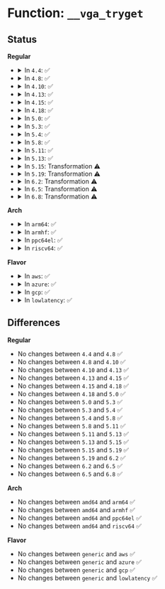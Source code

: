 # Function: <code>__vga_tryget</code>

## Status
<b>Regular</b>
<ul>
<li>
<details>
<summary>In <code>4.4</code>: ✅</summary>

```c
struct vga_device *__vga_tryget(struct vga_device *vgadev, unsigned int rsrc);
```

**Collision:** Unique Static

**Inline:** No

**Transformation:** False

**Instances:**

```
In drivers/gpu/vga/vgaarb.c (ffffffff8153ee20)
Location: drivers/gpu/vga/vgaarb.c:171
Inline: False
Direct callers:
  - drivers/gpu/vga/vgaarb.c:vga_tryget
  - drivers/gpu/vga/vgaarb.c:vga_get
```
**Symbols:**

```
ffffffff8153ee20-ffffffff8153f14f: __vga_tryget (STB_LOCAL)
```
</details>
</li>
<li>
<details>
<summary>In <code>4.8</code>: ✅</summary>

```c
struct vga_device *__vga_tryget(struct vga_device *vgadev, unsigned int rsrc);
```

**Collision:** Unique Static

**Inline:** No

**Transformation:** False

**Instances:**

```
In drivers/gpu/vga/vgaarb.c (ffffffff8163fcd0)
Location: drivers/gpu/vga/vgaarb.c:171
Inline: False
Direct callers:
  - drivers/gpu/vga/vgaarb.c:vga_tryget
  - drivers/gpu/vga/vgaarb.c:vga_get
```
**Symbols:**

```
ffffffff8163fcd0-ffffffff8163ffb1: __vga_tryget (STB_LOCAL)
```
</details>
</li>
<li>
<details>
<summary>In <code>4.10</code>: ✅</summary>

```c
struct vga_device *__vga_tryget(struct vga_device *vgadev, unsigned int rsrc);
```

**Collision:** Unique Static

**Inline:** No

**Transformation:** False

**Instances:**

```
In drivers/gpu/vga/vgaarb.c (ffffffff81670f40)
Location: drivers/gpu/vga/vgaarb.c:192
Inline: False
Direct callers:
  - drivers/gpu/vga/vgaarb.c:vga_tryget
  - drivers/gpu/vga/vgaarb.c:vga_get
```
**Symbols:**

```
ffffffff81670f40-ffffffff81671232: __vga_tryget (STB_LOCAL)
```
</details>
</li>
<li>
<details>
<summary>In <code>4.13</code>: ✅</summary>

```c
struct vga_device *__vga_tryget(struct vga_device *vgadev, unsigned int rsrc);
```

**Collision:** Unique Static

**Inline:** No

**Transformation:** False

**Instances:**

```
In drivers/gpu/vga/vgaarb.c (ffffffff816855b0)
Location: drivers/gpu/vga/vgaarb.c:192
Inline: False
Direct callers:
  - drivers/gpu/vga/vgaarb.c:vga_tryget
  - drivers/gpu/vga/vgaarb.c:vga_get
```
**Symbols:**

```
ffffffff816855b0-ffffffff81685898: __vga_tryget (STB_LOCAL)
```
</details>
</li>
<li>
<details>
<summary>In <code>4.15</code>: ✅</summary>

```c
struct vga_device *__vga_tryget(struct vga_device *vgadev, unsigned int rsrc);
```

**Collision:** Unique Static

**Inline:** No

**Transformation:** False

**Instances:**

```
In drivers/gpu/vga/vgaarb.c (ffffffff816eee10)
Location: drivers/gpu/vga/vgaarb.c:192
Inline: False
Direct callers:
  - drivers/gpu/vga/vgaarb.c:vga_tryget
  - drivers/gpu/vga/vgaarb.c:vga_get
```
**Symbols:**

```
ffffffff816eee10-ffffffff816ef0fe: __vga_tryget (STB_LOCAL)
```
</details>
</li>
<li>
<details>
<summary>In <code>4.18</code>: ✅</summary>

```c
struct vga_device *__vga_tryget(struct vga_device *vgadev, unsigned int rsrc);
```

**Collision:** Unique Static

**Inline:** No

**Transformation:** False

**Instances:**

```
In drivers/gpu/vga/vgaarb.c (ffffffff8172b890)
Location: drivers/gpu/vga/vgaarb.c:192
Inline: False
Direct callers:
  - drivers/gpu/vga/vgaarb.c:vga_tryget
  - drivers/gpu/vga/vgaarb.c:vga_get
```
**Symbols:**

```
ffffffff8172b890-ffffffff8172bb7b: __vga_tryget (STB_LOCAL)
```
</details>
</li>
<li>
<details>
<summary>In <code>5.0</code>: ✅</summary>

```c
struct vga_device *__vga_tryget(struct vga_device *vgadev, unsigned int rsrc);
```

**Collision:** Unique Static

**Inline:** No

**Transformation:** False

**Instances:**

```
In drivers/gpu/vga/vgaarb.c (ffffffff8174e040)
Location: drivers/gpu/vga/vgaarb.c:192
Inline: False
Direct callers:
  - drivers/gpu/vga/vgaarb.c:vga_tryget
  - drivers/gpu/vga/vgaarb.c:vga_get
```
**Symbols:**

```
ffffffff8174e040-ffffffff8174e320: __vga_tryget (STB_LOCAL)
```
</details>
</li>
<li>
<details>
<summary>In <code>5.3</code>: ✅</summary>

```c
struct vga_device *__vga_tryget(struct vga_device *vgadev, unsigned int rsrc);
```

**Collision:** Unique Static

**Inline:** No

**Transformation:** False

**Instances:**

```
In drivers/gpu/vga/vgaarb.c (ffffffff81789db0)
Location: drivers/gpu/vga/vgaarb.c:241
Inline: False
Direct callers:
  - drivers/gpu/vga/vgaarb.c:vga_tryget
  - drivers/gpu/vga/vgaarb.c:vga_get
```
**Symbols:**

```
ffffffff81789db0-ffffffff8178a0ad: __vga_tryget (STB_LOCAL)
```
</details>
</li>
<li>
<details>
<summary>In <code>5.4</code>: ✅</summary>

```c
struct vga_device *__vga_tryget(struct vga_device *vgadev, unsigned int rsrc);
```

**Collision:** Unique Static

**Inline:** No

**Transformation:** False

**Instances:**

```
In drivers/gpu/vga/vgaarb.c (ffffffff817ad9b0)
Location: drivers/gpu/vga/vgaarb.c:241
Inline: False
Direct callers:
  - drivers/gpu/vga/vgaarb.c:vga_tryget
  - drivers/gpu/vga/vgaarb.c:vga_get
```
**Symbols:**

```
ffffffff817ad9b0-ffffffff817adcad: __vga_tryget (STB_LOCAL)
```
</details>
</li>
<li>
<details>
<summary>In <code>5.8</code>: ✅</summary>

```c
struct vga_device *__vga_tryget(struct vga_device *vgadev, unsigned int rsrc);
```

**Collision:** Unique Static

**Inline:** No

**Transformation:** False

**Instances:**

```
In drivers/gpu/vga/vgaarb.c (ffffffff818739e0)
Location: drivers/gpu/vga/vgaarb.c:241
Inline: False
Direct callers:
  - drivers/gpu/vga/vgaarb.c:vga_tryget
  - drivers/gpu/vga/vgaarb.c:vga_get
```
**Symbols:**

```
ffffffff818739e0-ffffffff81873ce5: __vga_tryget (STB_LOCAL)
```
</details>
</li>
<li>
<details>
<summary>In <code>5.11</code>: ✅</summary>

```c
struct vga_device *__vga_tryget(struct vga_device *vgadev, unsigned int rsrc);
```

**Collision:** Unique Static

**Inline:** No

**Transformation:** False

**Instances:**

```
In drivers/gpu/vga/vgaarb.c (ffffffff81882580)
Location: drivers/gpu/vga/vgaarb.c:241
Inline: False
Direct callers:
  - drivers/gpu/vga/vgaarb.c:vga_arb_write
  - drivers/gpu/vga/vgaarb.c:vga_get
```
**Symbols:**

```
ffffffff81882580-ffffffff81882888: __vga_tryget (STB_LOCAL)
```
</details>
</li>
<li>
<details>
<summary>In <code>5.13</code>: ✅</summary>

```c
struct vga_device *__vga_tryget(struct vga_device *vgadev, unsigned int rsrc);
```

**Collision:** Unique Static

**Inline:** No

**Transformation:** False

**Instances:**

```
In drivers/gpu/vga/vgaarb.c (ffffffff81864dd0)
Location: drivers/gpu/vga/vgaarb.c:242
Inline: False
Direct callers:
  - drivers/gpu/vga/vgaarb.c:vga_arb_write
  - drivers/gpu/vga/vgaarb.c:vga_get
```
**Symbols:**

```
ffffffff81864dd0-ffffffff818650dc: __vga_tryget (STB_LOCAL)
```
</details>
</li>
<li>
<details>
<summary>In <code>5.15</code>: Transformation ⚠️</summary>

```c
struct vga_device *__vga_tryget(struct vga_device *vgadev, unsigned int rsrc);
```

**Collision:** Unique Static

**Inline:** No

**Transformation:** True

**Instances:**

```
In drivers/gpu/vga/vgaarb.c (0)
Location: drivers/gpu/vga/vgaarb.c:232
Inline: False
Direct callers:
  - drivers/gpu/vga/vgaarb.c:vga_arb_write
  - drivers/gpu/vga/vgaarb.c:vga_get
```
**Symbols:**

```
ffffffff818f4440-ffffffff818f4790: __vga_tryget (STB_LOCAL)
ffffffff81d0f139-ffffffff81d0f17c: __vga_tryget.cold (STB_LOCAL)
```
</details>
</li>
<li>
<details>
<summary>In <code>5.19</code>: Transformation ⚠️</summary>

```c
struct vga_device *__vga_tryget(struct vga_device *vgadev, unsigned int rsrc);
```

**Collision:** Unique Static

**Inline:** No

**Transformation:** True

**Instances:**

```
In drivers/pci/vgaarb.c (0)
Location: drivers/pci/vgaarb.c:210
Inline: False
Direct callers:
  - drivers/pci/vgaarb.c:vga_arb_write
  - drivers/pci/vgaarb.c:vga_get
```
**Symbols:**

```
ffffffff817f37b0-ffffffff817f3b25: __vga_tryget (STB_LOCAL)
ffffffff81eb2175-ffffffff81eb21fd: __vga_tryget.cold (STB_LOCAL)
```
</details>
</li>
<li>
<details>
<summary>In <code>6.2</code>: Transformation ⚠️</summary>

```c
struct vga_device *__vga_tryget(struct vga_device *vgadev, unsigned int rsrc);
```

**Collision:** Unique Static

**Inline:** No

**Transformation:** True

**Instances:**

```
In drivers/pci/vgaarb.c (0)
Location: drivers/pci/vgaarb.c:210
Inline: False
Direct callers:
  - drivers/pci/vgaarb.c:vga_arb_write
  - drivers/pci/vgaarb.c:vga_get
```
**Symbols:**

```
ffffffff8191dd90-ffffffff8191e0fe: __vga_tryget (STB_LOCAL)
ffffffff8208ff7c-ffffffff82090004: __vga_tryget.cold (STB_LOCAL)
```
</details>
</li>
<li>
<details>
<summary>In <code>6.5</code>: Transformation ⚠️</summary>

```c
struct vga_device *__vga_tryget(struct vga_device *vgadev, unsigned int rsrc);
```

**Collision:** Unique Static

**Inline:** No

**Transformation:** True

**Instances:**

```
In drivers/pci/vgaarb.c (0)
Location: drivers/pci/vgaarb.c:210
Inline: False
Direct callers:
  - drivers/pci/vgaarb.c:vga_arb_write
  - drivers/pci/vgaarb.c:vga_get
```
**Symbols:**

```
ffffffff81961340-ffffffff81961607: __vga_tryget (STB_LOCAL)
ffffffff821102df-ffffffff8211036c: __vga_tryget.cold (STB_LOCAL)
```
</details>
</li>
<li>
<details>
<summary>In <code>6.8</code>: Transformation ⚠️</summary>

```c
struct vga_device *__vga_tryget(struct vga_device *vgadev, unsigned int rsrc);
```

**Collision:** Unique Static

**Inline:** No

**Transformation:** True

**Instances:**

```
In drivers/pci/vgaarb.c (0)
Location: drivers/pci/vgaarb.c:210
Inline: False
Direct callers:
  - drivers/pci/vgaarb.c:vga_arb_write
  - drivers/pci/vgaarb.c:vga_get
```
**Symbols:**

```
ffffffff819aaac0-ffffffff819aad87: __vga_tryget (STB_LOCAL)
ffffffff821ee007-ffffffff821ee094: __vga_tryget.cold (STB_LOCAL)
```
</details>
</li>
</ul>
<b>Arch</b>
<ul>
<li>
<details>
<summary>In <code>arm64</code>: ✅</summary>

```c
struct vga_device *__vga_tryget(struct vga_device *vgadev, unsigned int rsrc);
```

**Collision:** Unique Static

**Inline:** No

**Transformation:** False

**Instances:**

```
In drivers/gpu/vga/vgaarb.c (ffff8000109bf628)
Location: drivers/gpu/vga/vgaarb.c:241
Inline: False
Direct callers:
  - drivers/gpu/vga/vgaarb.c:vga_tryget
  - drivers/gpu/vga/vgaarb.c:vga_get
```
**Symbols:**

```
ffff8000109bf628-ffff8000109bf964: __vga_tryget (STB_LOCAL)
```
</details>
</li>
<li>
<details>
<summary>In <code>armhf</code>: ✅</summary>

```c
struct vga_device *__vga_tryget(struct vga_device *vgadev, unsigned int rsrc);
```

**Collision:** Unique Static

**Inline:** No

**Transformation:** False

**Instances:**

```
In drivers/gpu/vga/vgaarb.c (c0a8cc7c)
Location: drivers/gpu/vga/vgaarb.c:241
Inline: False
Direct callers:
  - drivers/gpu/vga/vgaarb.c:vga_tryget
  - drivers/gpu/vga/vgaarb.c:vga_get
```
**Symbols:**

```
c0a8cc7c-c0a8cfa0: __vga_tryget (STB_LOCAL)
```
</details>
</li>
<li>
<details>
<summary>In <code>ppc64el</code>: ✅</summary>

```c
struct vga_device *__vga_tryget(struct vga_device *vgadev, unsigned int rsrc);
```

**Collision:** Unique Static

**Inline:** No

**Transformation:** False

**Instances:**

```
In drivers/gpu/vga/vgaarb.c (c000000000a80560)
Location: drivers/gpu/vga/vgaarb.c:241
Inline: False
Direct callers:
  - drivers/gpu/vga/vgaarb.c:vga_tryget
  - drivers/gpu/vga/vgaarb.c:vga_get
```
**Symbols:**

```
c000000000a80560-c000000000a80a18: __vga_tryget (STB_LOCAL)
```
</details>
</li>
<li>
<details>
<summary>In <code>riscv64</code>: ✅</summary>

```c
struct vga_device *__vga_tryget(struct vga_device *vgadev, unsigned int rsrc);
```

**Collision:** Unique Static

**Inline:** No

**Transformation:** False

**Instances:**

```
In drivers/gpu/vga/vgaarb.c (ffffffe000612714)
Location: drivers/gpu/vga/vgaarb.c:241
Inline: False
Direct callers:
  - drivers/gpu/vga/vgaarb.c:vga_tryget
  - drivers/gpu/vga/vgaarb.c:vga_get
```
**Symbols:**

```
ffffffe000612714-ffffffe000612a0e: __vga_tryget (STB_LOCAL)
```
</details>
</li>
</ul>
<b>Flavor</b>
<ul>
<li>
<details>
<summary>In <code>aws</code>: ✅</summary>

```c
struct vga_device *__vga_tryget(struct vga_device *vgadev, unsigned int rsrc);
```

**Collision:** Unique Static

**Inline:** No

**Transformation:** False

**Instances:**

```
In drivers/gpu/vga/vgaarb.c (ffffffff817724d0)
Location: drivers/gpu/vga/vgaarb.c:241
Inline: False
Direct callers:
  - drivers/gpu/vga/vgaarb.c:vga_tryget
  - drivers/gpu/vga/vgaarb.c:vga_get
```
**Symbols:**

```
ffffffff817724d0-ffffffff817727cd: __vga_tryget (STB_LOCAL)
```
</details>
</li>
<li>
<details>
<summary>In <code>azure</code>: ✅</summary>

```c
struct vga_device *__vga_tryget(struct vga_device *vgadev, unsigned int rsrc);
```

**Collision:** Unique Static

**Inline:** No

**Transformation:** False

**Instances:**

```
In drivers/gpu/vga/vgaarb.c (ffffffff81752280)
Location: drivers/gpu/vga/vgaarb.c:241
Inline: False
Direct callers:
  - drivers/gpu/vga/vgaarb.c:vga_tryget
  - drivers/gpu/vga/vgaarb.c:vga_get
```
**Symbols:**

```
ffffffff81752280-ffffffff8175257d: __vga_tryget (STB_LOCAL)
```
</details>
</li>
<li>
<details>
<summary>In <code>gcp</code>: ✅</summary>

```c
struct vga_device *__vga_tryget(struct vga_device *vgadev, unsigned int rsrc);
```

**Collision:** Unique Static

**Inline:** No

**Transformation:** False

**Instances:**

```
In drivers/gpu/vga/vgaarb.c (ffffffff817a2830)
Location: drivers/gpu/vga/vgaarb.c:241
Inline: False
Direct callers:
  - drivers/gpu/vga/vgaarb.c:vga_tryget
  - drivers/gpu/vga/vgaarb.c:vga_get
```
**Symbols:**

```
ffffffff817a2830-ffffffff817a2b2d: __vga_tryget (STB_LOCAL)
```
</details>
</li>
<li>
<details>
<summary>In <code>lowlatency</code>: ✅</summary>

```c
struct vga_device *__vga_tryget(struct vga_device *vgadev, unsigned int rsrc);
```

**Collision:** Unique Static

**Inline:** No

**Transformation:** False

**Instances:**

```
In drivers/gpu/vga/vgaarb.c (ffffffff817bc6b0)
Location: drivers/gpu/vga/vgaarb.c:241
Inline: False
Direct callers:
  - drivers/gpu/vga/vgaarb.c:vga_tryget
  - drivers/gpu/vga/vgaarb.c:vga_get
```
**Symbols:**

```
ffffffff817bc6b0-ffffffff817bc9ad: __vga_tryget (STB_LOCAL)
```
</details>
</li>
</ul>

## Differences
<b>Regular</b>
<ul>
<li>
No changes between <code>4.4</code> and <code>4.8</code> ✅
</li>
<li>
No changes between <code>4.8</code> and <code>4.10</code> ✅
</li>
<li>
No changes between <code>4.10</code> and <code>4.13</code> ✅
</li>
<li>
No changes between <code>4.13</code> and <code>4.15</code> ✅
</li>
<li>
No changes between <code>4.15</code> and <code>4.18</code> ✅
</li>
<li>
No changes between <code>4.18</code> and <code>5.0</code> ✅
</li>
<li>
No changes between <code>5.0</code> and <code>5.3</code> ✅
</li>
<li>
No changes between <code>5.3</code> and <code>5.4</code> ✅
</li>
<li>
No changes between <code>5.4</code> and <code>5.8</code> ✅
</li>
<li>
No changes between <code>5.8</code> and <code>5.11</code> ✅
</li>
<li>
No changes between <code>5.11</code> and <code>5.13</code> ✅
</li>
<li>
No changes between <code>5.13</code> and <code>5.15</code> ✅
</li>
<li>
No changes between <code>5.15</code> and <code>5.19</code> ✅
</li>
<li>
No changes between <code>5.19</code> and <code>6.2</code> ✅
</li>
<li>
No changes between <code>6.2</code> and <code>6.5</code> ✅
</li>
<li>
No changes between <code>6.5</code> and <code>6.8</code> ✅
</li>
</ul>
<b>Arch</b>
<ul>
<li>
No changes between <code>amd64</code> and <code>arm64</code> ✅
</li>
<li>
No changes between <code>amd64</code> and <code>armhf</code> ✅
</li>
<li>
No changes between <code>amd64</code> and <code>ppc64el</code> ✅
</li>
<li>
No changes between <code>amd64</code> and <code>riscv64</code> ✅
</li>
</ul>
<b>Flavor</b>
<ul>
<li>
No changes between <code>generic</code> and <code>aws</code> ✅
</li>
<li>
No changes between <code>generic</code> and <code>azure</code> ✅
</li>
<li>
No changes between <code>generic</code> and <code>gcp</code> ✅
</li>
<li>
No changes between <code>generic</code> and <code>lowlatency</code> ✅
</li>
</ul>
